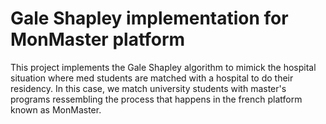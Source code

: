 # Gale Shapley implementation for MonMaster platform

This project implements the Gale Shapley algorithm to mimick the hospital situation where med students are matched with a hospital to do their residency.
In this case, we match university students with master's programs ressembling the process that happens in the french platform known as MonMaster.
